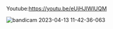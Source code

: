Youtube:https://youtu.be/eUjHJlWIUQM

![bandicam 2023-04-13 11-42-36-063](https://user-images.githubusercontent.com/119485615/231704867-f578e78d-68c2-4e34-9179-024e7d2ed367.jpg)
